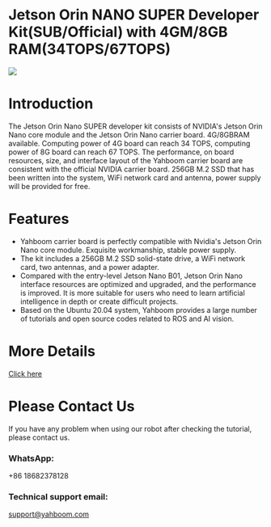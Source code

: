 # Jetson Orin NANO SUPER Developer Kit(SUB/Official) with 4GM/8GB RAM(34TOPS/67TOPS)

![]([https://github.com/YahboomTechnology/Jetson-ORIN-NANO-SUPER/blob/main/NVIDIA_JETSON_ORIN_NANO_SUPER.jpg])

# Introduction
The Jetson Orin Nano SUPER developer kit consists of NVIDIA's Jetson Orin Nano core module and the Jetson Orin Nano carrier board. 4G/8GBRAM available. Computing power of 4G board can reach 34 TOPS, computing power of 8G board can reach 67 TOPS. The performance, on board resources, size, and interface layout of the Yahboom carrier board are consistent with the official NVIDIA carrier board. 256GB M.2 SSD that has been written into the system, WiFi network card and antenna, power supply will be provided for free.
# Features
* Yahboom carrier board is perfectly compatible with Nvidia's Jetson Orin Nano core module. Exquisite workmanship, stable power supply.
* The kit includes a 256GB M.2 SSD solid-state drive, a WiFi network card, two antennas, and a power adapter.
* Compared with the entry-level Jetson Nano B01, Jetson Orin Nano interface resources are optimized and upgraded, and the performance is improved. It is more suitable for users who need to learn artificial intelligence in depth or create difficult projects.
* Based on the Ubuntu 20.04 system, Yahboom provides a large number of tutorials and open source codes related to ROS and AI vision.

# More Details
[Click here](https://category.yahboom.net/products/jetson-orin-nano)

# Please Contact Us
If you have any problem when using our robot after checking the tutorial, please contact us.

### WhatsApp:
+86 18682378128

### Technical support email: 
support@yahboom.com
